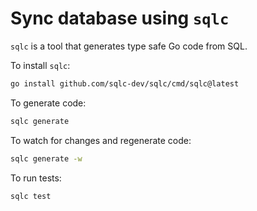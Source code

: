 # Sync database using `sqlc`

 `sqlc` is a tool that generates type safe Go code from SQL.

 To install `sqlc`:

 ```bash
go install github.com/sqlc-dev/sqlc/cmd/sqlc@latest
 ```

 To generate code:

 ```bash
 sqlc generate
 ```

 To watch for changes and regenerate code:

 ```bash
 sqlc generate -w
 ```

 To run tests:

 ```bash
 sqlc test
 ```